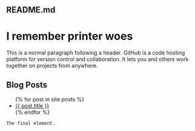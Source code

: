 ## README.md

# I remember printer woes

This is a normal paragraph following a header. GitHub is a code hosting platform for version control and collaboration. It lets you and others work together on projects from anywhere.

## Blog Posts

<ul>
  {% for post in site.posts %}
    <li>
      <a href="{{ post.url }}">{{ post.title }}</a>
    </li>
  {% endfor %}
</ul>


```
The final element.
```
